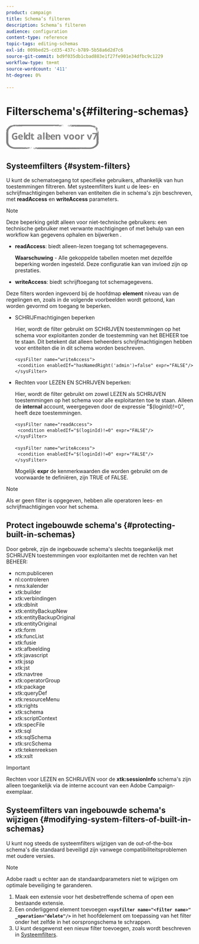 ```yaml
---
product: campaign
title: Schema’s filteren
description: Schema’s filteren
audience: configuration
content-type: reference
topic-tags: editing-schemas
exl-id: 009bed25-cd35-437c-b789-5b58a6d2d7c6
source-git-commit: bd9f035db1cbad883e1f27fe901e34dfbc9c1229
workflow-type: tm+mt
source-wordcount: '411'
ht-degree: 0%

---
```


# Filterschema&#39;s{#filtering-schemas}

![](../../assets/v7-only.svg)

## Systeemfilters {#system-filters}

U kunt de schematoegang tot specifieke gebruikers, afhankelijk van hun toestemmingen filtreren. Met systeemfilters kunt u de lees- en schrijfmachtigingen beheren van entiteiten die in schema&#39;s zijn beschreven, met **readAccess** en **writeAccess** parameters.

>[!NOTE]
>
>Deze beperking geldt alleen voor niet-technische gebruikers: een technische gebruiker met verwante machtigingen of met behulp van een workflow kan gegevens ophalen en bijwerken .

* **readAccess**: biedt alleen-lezen toegang tot schemagegevens.

   **Waarschuwing** - Alle gekoppelde tabellen moeten met dezelfde beperking worden ingesteld. Deze configuratie kan van invloed zijn op prestaties.

* **writeAccess**: biedt schrijftoegang tot schemagegevens.

Deze filters worden ingevoerd bij de hoofdmap **element** niveau van de regelingen en, zoals in de volgende voorbeelden wordt getoond, kan worden gevormd om toegang te beperken.

* SCHRIJFmachtigingen beperken

   Hier, wordt de filter gebruikt om SCHRIJVEN toestemmingen op het schema voor exploitanten zonder de toestemming van het BEHEER toe te staan. Dit betekent dat alleen beheerders schrijfmachtigingen hebben voor entiteiten die in dit schema worden beschreven.

   ```
   <sysFilter name="writeAccess">      
    <condition enabledIf="hasNamedRight('admin')=false" expr="FALSE"/>    
   </sysFilter>
   ```

* Rechten voor LEZEN EN SCHRIJVEN beperken:

   Hier, wordt de filter gebruikt om zowel LEZEN als SCHRIJVEN toestemmingen op het schema voor alle exploitanten toe te staan. Alleen de **internal** account, weergegeven door de expressie &quot;$(loginId)!=0&quot;, heeft deze toestemmingen.

   ```
   <sysFilter name="readAccess"> 
    <condition enabledIf="$(loginId)!=0" expr="FALSE"/>
   </sysFilter>
   
   <sysFilter name="writeAccess">  
    <condition enabledIf="$(loginId)!=0" expr="FALSE"/>
   </sysFilter>
   ```

   Mogelijk **expr** de kenmerkwaarden die worden gebruikt om de voorwaarde te definiëren, zijn TRUE of FALSE.

>[!NOTE]
>
>Als er geen filter is opgegeven, hebben alle operatoren lees- en schrijfmachtigingen voor het schema.

## Protect ingebouwde schema&#39;s {#protecting-built-in-schemas}

Door gebrek, zijn de ingebouwde schema&#39;s slechts toegankelijk met SCHRIJVEN toestemmingen voor exploitanten met de rechten van het BEHEER:

* ncm:publiceren
* nl:controleren
* nms:kalender
* xtk:builder
* xtk:verbindingen
* xtk:dbInit
* xtk:entityBackupNew
* xtk:entityBackupOriginal
* xtk:entityOriginal
* xtk:form
* xtk:funcList
* xtk:fusie
* xtk:afbeelding
* xtk:javascript
* xtk:jssp
* xtk:jst
* xtk:navtree
* xtk:operatorGroup
* xtk:package
* xtk:queryDef
* xtk:resourceMenu
* xtk:rights
* xtk:schema
* xtk:scriptContext
* xtk:specFile
* xtk:sql
* xtk:sqlSchema
* xtk:srcSchema
* xtk:tekenreeksen
* xtk:xslt

>[!IMPORTANT]
>
>Rechten voor LEZEN en SCHRIJVEN voor de **xtk:sessionInfo** schema&#39;s zijn alleen toegankelijk via de interne account van een Adobe Campaign-exemplaar.

## Systeemfilters van ingebouwde schema&#39;s wijzigen {#modifying-system-filters-of-built-in-schemas}

U kunt nog steeds de systeemfilters wijzigen van de out-of-the-box schema&#39;s die standaard beveiligd zijn vanwege compatibiliteitsproblemen met oudere versies.

>[!NOTE]
>
>Adobe raadt u echter aan de standaardparameters niet te wijzigen om optimale beveiliging te garanderen.

1. Maak een extensie voor het desbetreffende schema of open een bestaande extensie.
1. Een onderliggend element toevoegen **`<sysfilter name="<filter name>" _operation="delete"/>`** in het hoofdelement om toepassing van het filter onder het zelfde in het oorsprongschema te schrappen.
1. U kunt desgewenst een nieuw filter toevoegen, zoals wordt beschreven in [Systeemfilters](#system-filters).
